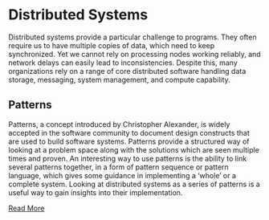 # Distributed Systems

Distributed systems provide a particular challenge to programs. They often require us to have multiple copies of data, which need to keep synchronized. Yet we cannot rely on processing nodes working reliably, and network delays can easily lead to inconsistencies. Despite this, many organizations rely on a range of core distributed software handling data storage, messaging, system management, and compute capability.
## Patterns

Patterns, a concept introduced by Christopher Alexander, is widely accepted in the software community to document design constructs that are used to build software systems. Patterns provide a structured way of looking at a problem space along with the solutions which are seen multiple times and proven. An interesting way to use patterns is the ability to link several patterns together, in a form of pattern sequence or pattern language, which gives some guidance in implementing a ‘whole’ or a complete system. Looking at distributed systems as a series of patterns is a useful way to gain insights into their implementation.

[Read More](https://martinfowler.com/articles/patterns-of-distributed-systems/)

